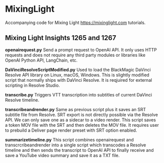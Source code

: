 # MixingLight
Accompanying code for Mixing Light https://mixinglight.com tutorials.

## Mixing Light Insights 1265 and 1267

**openairequest.py**
Send a prompt request to OpenAI API. It only uses HTTP requests and does not require any third party modules or libraries like OpenAI Python API, LangChain, etc.

**DaVinciResolveScriptModified.py**
Used to load the BlackMagic DaVinci Resolve API library on Linux, macOS, Windows. This is slightly modified script that normally ships with DaVinci Resolve. It is reqjuired for external scripting in Resolve Studio.

**transcribe.py**
Triggers VTT transcription into subtitles of current DaVinci Resolve timeline.

**transcribeandrender.py**
Same as previous script plus it saves an SRT subtitle file from Resolve. SRT export is not directly possible via the Resolve API. We can only save one as a sidecar to a video render. This script saves a token MOV file with the SRT and then deletes the MOV file. It requires user to prebuild a Deliver page render preset with SRT option enabled.

**summarizetimeline.py**
This script combines openairequest and transcrcribeandrender into a single script which transcodes a Resolve timeline and then sends the transcript to OpenAI API to finally receive and save a YouTube video summary and save it as a TXT file.
